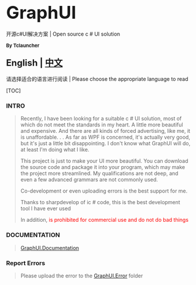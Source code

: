 # <font size=9>GraphUI</font>

开源c#UI解决方案 | Open source c # UI solution 

<font size=2>**By Tclauncher**</font>

#### <font size=5>English | [中文](https://github.com/Tclauncher/GraphUI/blob/master/Documentation/Default/index-zh.md)</font>

请选择适合的语言进行阅读 | Please choose the appropriate language to read

[TOC]

### INTRO

>   Recently, I have been looking for a suitable c # UI solution, most of which do not meet the standards in my heart. A little more beautiful and expensive. And there are all kinds of forced advertising, like me, it is unaffordable. . . As far as WPF is concerned, it's actually very good, but it's just a little bit disappointing. I don't know what GraphUI will do, at least I'm doing what I like.
>
>   This project is just to make your UI more beautiful. You can download the source code and package it into your program, which may make the project more streamlined. My qualifications are not deep, and even a few advanced grammars are not commonly used.
>
>   Co-development or even uploading errors is the best support for me.
>
>   Thanks to sharpdevelop of ic # code, this is the best development tool I have ever used
>
>   In addition, <font color = red>is prohibited for commercial use and do not do bad things</font>

### DOCUMENTATION

> [GraphUI.Documentation](https://github.com/Tclauncher/GraphUI/tree/master/Documentation/index-en.md)

### Report Errors

> Please upload the error to the [GraphUI.Error](https://github.com/Tclauncher/GraphUI/tree/master/Error) folder

